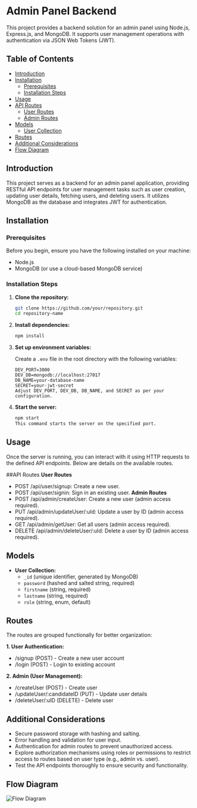 # Admin Panel Backend

This project provides a backend solution for an admin panel using Node.js, Express.js, and MongoDB. It supports user management operations with authentication via JSON Web Tokens (JWT).

## Table of Contents

- [Introduction](#introduction)
- [Installation](#installation)
  - [Prerequisites](#prerequisites)
  - [Installation Steps](#installation-steps)
- [Usage](#usage)
- [API Routes](#api-routes)
  - [User Routes](#user-routes)
  - [Admin Routes](#admin-routes)
- [Models](#models)
  - [User Collection](#user-collection)
- [Routes](#routes)
- [Additional Considerations](#additional-considerations)
- [Flow Diagram](#flow-diagram)


## Introduction

This project serves as a backend for an admin panel application, providing RESTful API endpoints for user management tasks such as user creation, updating user details, fetching users, and deleting users. It utilizes MongoDB as the database and integrates JWT for authentication.

## Installation

### Prerequisites

Before you begin, ensure you have the following installed on your machine:

- Node.js
- MongoDB (or use a cloud-based MongoDB service)

### Installation Steps

1. **Clone the repository:**

   ```bash
   git clone https://github.com/your/repository.git
   cd repository-name
2. **Install dependencies:**

   ```bash
   npm install
3. **Set up environment variables:**

   Create a `.env` file in the root directory with the following variables:
   ```dotenv
   DEV_PORT=3000
   DEV_DB=mongodb://localhost:27017
   DB_NAME=your-database-name
   SECRET=your-jwt-secret
   Adjust DEV_PORT, DEV_DB, DB_NAME, and SECRET as per your configuration.
5. **Start the server:**
   ```bash
   npm start
   This command starts the server on the specified port.


## Usage
Once the server is running, you can interact with it using HTTP requests to the defined API endpoints. Below are details on the available routes.

##API Routes
**User Routes**
- POST /api/user/signup: Create a new user.
- POST /api/user/signin: Sign in an existing user.
**Admin Routes**
- POST /api/admin/createUser: Create a new user (admin access required).
- PUT /api/admin/updateUser/:uId: Update a user by ID (admin access required).
- GET /api/admin/getUser: Get all users (admin access required).
- DELETE /api/admin/deleteUser/:uId: Delete a user by ID (admin access required).

## Models

* **User Collection:**
    - `_id` (unique identifier, generated by MongoDB)
    - `password` (hashed and salted string, required)
    - `firstname` (string, required)
    - `lastname` (string, required)
    - `role` (string, enum, default)

## Routes

The routes are grouped functionally for better organization:

**1. User Authentication:**

- /signup (POST) - Create a new user account
- /login (POST) - Login to existing account

**2. Admin (User Management):**

- /createUser (POST) - Create user
- /updateUser/:candidateID (PUT) - Update user details
- /deleteUser/:uID (DELETE) - Delete user

## Additional Considerations

- Secure password storage with hashing and salting.
- Error handling and validation for user input.
- Authentication for admin routes to prevent unauthorized access.
- Explore authorization mechanisms using roles or permissions to restrict access to routes based on user type (e.g., admin vs. user).
- Test the API endpoints thoroughly to ensure security and functionality.

## Flow Diagram

![Flow Diagram](flow%20diagram.png)

